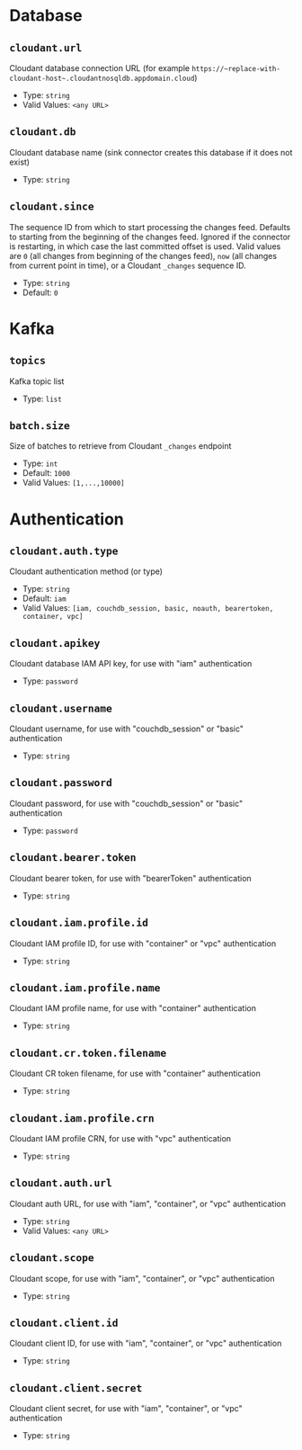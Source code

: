 # Database

## `cloudant.url`
Cloudant database connection URL (for example `https://~replace-with-cloudant-host~.cloudantnosqldb.appdomain.cloud`)

* Type: `string`
* Valid Values: `<any URL>`

## `cloudant.db`
Cloudant database name (sink connector creates this database if it does not exist)

* Type: `string`

## `cloudant.since`
The sequence ID from which to start processing the changes feed. Defaults to starting from the beginning of the changes feed. Ignored if the connector is restarting, in which case the last committed offset is used. Valid values are `0` (all changes from beginning of the changes feed), `now` (all changes from current point in time), or a Cloudant `_changes` sequence ID.

* Type: `string`
* Default: `0`

# Kafka

## `topics`
Kafka topic list

* Type: `list`

## `batch.size`
Size of batches to retrieve from Cloudant `_changes` endpoint

* Type: `int`
* Default: `1000`
* Valid Values: `[1,...,10000]`

# Authentication

## `cloudant.auth.type`
Cloudant authentication method (or type)

* Type: `string`
* Default: `iam`
* Valid Values: `[iam, couchdb_session, basic, noauth, bearertoken, container, vpc]`

## `cloudant.apikey`
Cloudant database IAM API key, for use with "iam" authentication

* Type: `password`

## `cloudant.username`
Cloudant username, for use with "couchdb_session" or "basic" authentication

* Type: `string`

## `cloudant.password`
Cloudant password, for use with "couchdb_session" or "basic" authentication

* Type: `password`

## `cloudant.bearer.token`
Cloudant bearer token, for use with "bearerToken" authentication

* Type: `string`

## `cloudant.iam.profile.id`
Cloudant IAM profile ID, for use with "container" or "vpc" authentication

* Type: `string`

## `cloudant.iam.profile.name`
Cloudant IAM profile name, for use with "container" authentication

* Type: `string`

## `cloudant.cr.token.filename`
Cloudant CR token filename, for use with "container" authentication

* Type: `string`

## `cloudant.iam.profile.crn`
Cloudant IAM profile CRN, for use with "vpc" authentication

* Type: `string`

## `cloudant.auth.url`
Cloudant auth URL, for use with "iam", "container", or "vpc" authentication

* Type: `string`
* Valid Values: `<any URL>`

## `cloudant.scope`
Cloudant scope, for use with "iam", "container", or "vpc" authentication

* Type: `string`

## `cloudant.client.id`
Cloudant client ID, for use with "iam", "container", or "vpc" authentication

* Type: `string`

## `cloudant.client.secret`
Cloudant client secret, for use with "iam", "container", or "vpc" authentication

* Type: `string`

